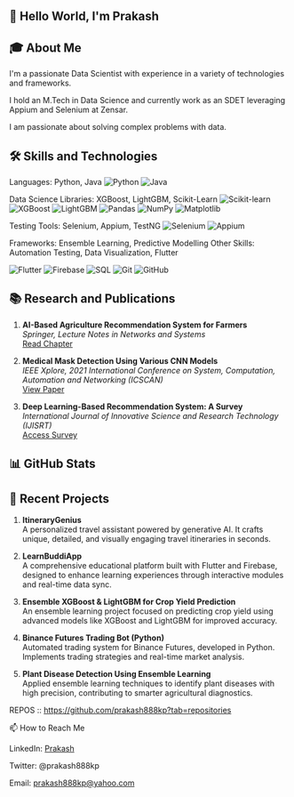 ## 👋 Hello World, I'm Prakash

## 🎓 About Me

I'm a passionate Data Scientist with experience in a variety of technologies and frameworks. 

I hold an M.Tech in Data Science and currently work as an SDET leveraging Appium and Selenium at Zensar. 

I am passionate about solving complex problems with data.

## 🛠️ Skills and Technologies

Languages: Python, Java ![Python](https://img.shields.io/badge/-Python-3776AB?style=flat&logo=Python&logoColor=white)
![Java](https://img.shields.io/badge/-Java-red?style=flat&logo=Java&logoColor=white)

Data Science Libraries: XGBoost, LightGBM, Scikit-Learn ![Scikit-learn](https://img.shields.io/badge/-Scikit--learn-F7931E?style=flat&logo=scikit-learn&logoColor=white)
![XGBoost](https://img.shields.io/badge/-XGBoost-29A329?style=flat)
![LightGBM](https://img.shields.io/badge/-LightGBM-blue?style=flat) ![Pandas](https://img.shields.io/badge/-Pandas-150458?style=flat&logo=Pandas&logoColor=white)
![NumPy](https://img.shields.io/badge/-NumPy-013243?style=flat&logo=NumPy&logoColor=white)
![Matplotlib](https://img.shields.io/badge/-Matplotlib-1967be?style=flat&logo=matplotlib&logoColor=white)

Testing Tools: Selenium, Appium, TestNG ![Selenium](https://img.shields.io/badge/-Selenium-green?style=flat&logo=Selenium&logoColor=white)
![Appium](https://img.shields.io/badge/-Appium-blue?style=flat)

Frameworks: Ensemble Learning, Predictive Modelling 
Other Skills: Automation Testing, Data Visualization, Flutter

![Flutter](https://img.shields.io/badge/-Flutter-02569B?style=flat&logo=Flutter&logoColor=white)
![Firebase](https://img.shields.io/badge/-Firebase-FFCA28?style=flat&logo=Firebase&logoColor=white)
![SQL](https://img.shields.io/badge/-SQL-4479A1?style=flat&logo=MySQL&logoColor=white)
![Git](https://img.shields.io/badge/-Git-F05032?style=flat&logo=Git&logoColor=white)
![GitHub](https://img.shields.io/badge/-GitHub-181717?style=flat&logo=GitHub&logoColor=white)


## 📚 Research and Publications

1. **AI-Based Agriculture Recommendation System for Farmers**  
   _Springer, Lecture Notes in Networks and Systems_  
   [Read Chapter](https://link.springer.com/chapter/10.1007/978-981-99-3754-7_7)

2. **Medical Mask Detection Using Various CNN Models**  
   _IEEE Xplore, 2021 International Conference on System, Computation, Automation and Networking (ICSCAN)_  
   [View Paper](https://ieeexplore.ieee.org/document/9675506)

3. **Deep Learning-Based Recommendation System: A Survey**  
   _International Journal of Innovative Science and Research Technology (IJISRT)_  
   [Access Survey](https://ijisrt.com/deeplearing-based-recommendation-system-survey-paper)

## 📊 GitHub Stats

## 🌱 Recent Projects

1. **ItineraryGenius**  
   A personalized travel assistant powered by generative AI. It crafts unique, detailed, and visually engaging travel itineraries in seconds.

2. **LearnBuddiApp**  
   A comprehensive educational platform built with Flutter and Firebase, designed to enhance learning experiences through interactive modules and real-time data sync.

3. **Ensemble XGBoost & LightGBM for Crop Yield Prediction**  
   An ensemble learning project focused on predicting crop yield using advanced models like XGBoost and LightGBM for improved accuracy.

4. **Binance Futures Trading Bot (Python)**  
   Automated trading system for Binance Futures, developed in Python. Implements trading strategies and real-time market analysis.

5. **Plant Disease Detection Using Ensemble Learning**  
   Applied ensemble learning techniques to identify plant diseases with high precision, contributing to smarter agricultural diagnostics.

REPOS :: https://github.com/prakash888kp?tab=repositories

📫 How to Reach Me

LinkedIn: [Prakash](https://www.linkedin.com/in/prakash-k-2a4346152)

Twitter: @prakash888kp

Email: prakash888kp@yahoo.com
